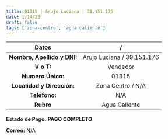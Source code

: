 ```yaml
---
title: 01315 | Arujo Luciana | 39.151.176
date: 1/14/23
draft: false
tags: ['zona-centro', 'agua caliente']
---
```


|          **Datos**          |              /             |
|:---------------------------:|:--------------------------:|
| **Nombre, Apellido y DNI:** | Arujo Luciana / 39.151.176 |
|          **V o T:**         |          Vendedor          |
|      **Numero Único:**      |            01315           |
|  **Localidad y Dirección:** |      Zona Centro / N/A     |
|        **Teléfono:**        |             N/A            |
|          **Rubro**          |          Agua Caliente          |

**Estado de Pago:** **PAGO COMPLETO**

**Correo:** N/A
